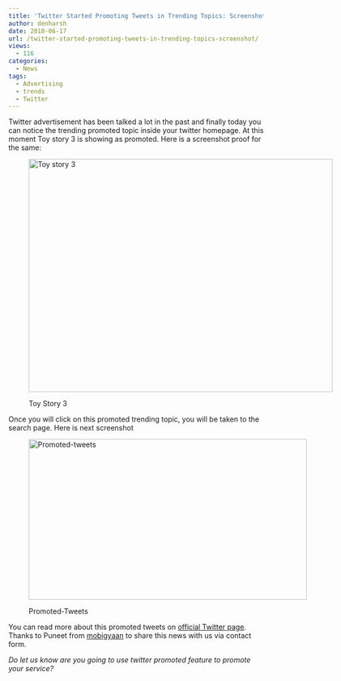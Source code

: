 ```yaml
---
title: 'Twitter Started Promoting Tweets in Trending Topics: Screenshot'
author: denharsh
date: 2010-06-17
url: /twitter-started-promoting-tweets-in-trending-topics-screenshot/
views:
  - 116
categories:
  - News
tags:
  - Advertising
  - trends
  - Twitter
---
```

Twitter advertisement has been talked a lot in the past and finally today you can notice the trending promoted topic inside your twitter homepage. At this moment Toy story 3 is showing as promoted. Here is a screenshot proof for the same:<figure id="attachment_26980" style="width: 600px;" class="wp-caption aligncenter">

[<img class="size-medium wp-image-26980" title="toy-story-3" src="http://cdn.devilsworkshop.org/files/2010/06/toy-story-3-600x460.jpg" alt="Toy story 3" width="600" height="460" />][1]<figcaption class="wp-caption-text">Toy Story 3</figcaption></figure> 

Once you will click on this promoted trending topic, you will be taken to the search page. Here is next screenshot<figure id="attachment_26981" style="width: 549px;" class="wp-caption aligncenter">

[<img class="size-full wp-image-26981" title="Promote-tweets" src="http://cdn.devilsworkshop.org/files/2010/06/Promote-tweets.jpg" alt="Promoted-tweets" width="549" height="317" />][2]<figcaption class="wp-caption-text">Promoted-Tweets</figcaption></figure> 

You can read more about this promoted tweets on <a href="http://support.twitter.com/groups/35-business/topics/127-frequently-asked-questions/articles/142101-promoted-tweets" onclick="_gaq.push(['_trackEvent', 'outbound-article', 'http://support.twitter.com/groups/35-business/topics/127-frequently-asked-questions/articles/142101-promoted-tweets', 'official Twitter page']);" >official Twitter page</a>. Thanks to Puneet from <a href="http://mobigyaan.com/" onclick="_gaq.push(['_trackEvent', 'outbound-article', 'http://mobigyaan.com/', 'mobigyaan']);" >mobigyaan</a> to share this news with us via contact form.

*Do let us know are you going to use twitter promoted feature to promote your service?*

 [1]: http://cdn.devilsworkshop.org/files/2010/06/toy-story-3.jpg
 [2]: http://cdn.devilsworkshop.org/files/2010/06/Promote-tweets.jpg
